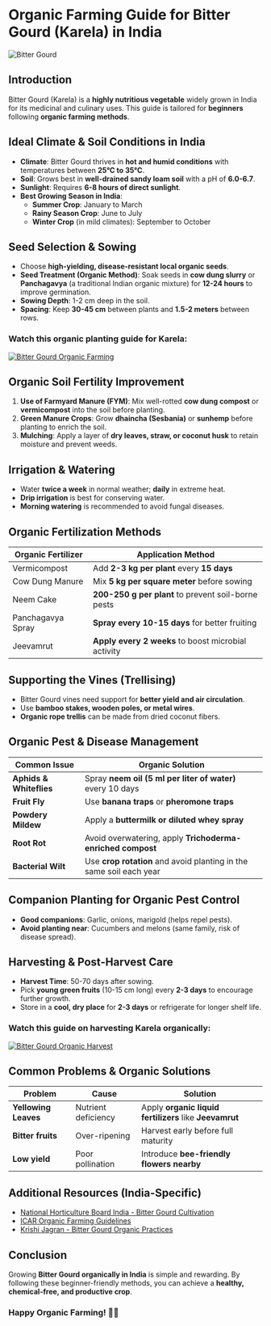 

# **Organic Farming Guide for Bitter Gourd (Karela) in India**

![Bitter Gourd](https://upload.wikimedia.org/wikipedia/commons/3/3a/Bitter_Gourd.jpg)

## **Introduction**
Bitter Gourd (Karela) is a **highly nutritious vegetable** widely grown in India for its medicinal and culinary uses. This guide is tailored for **beginners** following **organic farming methods**.

## **Ideal Climate & Soil Conditions in India**
- **Climate**: Bitter Gourd thrives in **hot and humid conditions** with temperatures between **25°C to 35°C**.
- **Soil**: Grows best in **well-drained sandy loam soil** with a pH of **6.0-6.7**.
- **Sunlight**: Requires **6-8 hours of direct sunlight**.
- **Best Growing Season in India**: 
  - **Summer Crop**: January to March
  - **Rainy Season Crop**: June to July
  - **Winter Crop** (in mild climates): September to October

## **Seed Selection & Sowing**
- Choose **high-yielding, disease-resistant local organic seeds**.
- **Seed Treatment (Organic Method)**: Soak seeds in **cow dung slurry** or **Panchagavya** (a traditional Indian organic mixture) for **12-24 hours** to improve germination.
- **Sowing Depth**: 1-2 cm deep in the soil.
- **Spacing**: Keep **30-45 cm** between plants and **1.5-2 meters** between rows.

### **Watch this organic planting guide for Karela:**
[![Bitter Gourd Organic Farming](https://img.youtube.com/vi/kU7hEwnHme8/0.jpg)](https://www.youtube.com/watch?v=kU7hEwnHme8)

## **Organic Soil Fertility Improvement**
1. **Use of Farmyard Manure (FYM)**: Mix well-rotted **cow dung compost** or **vermicompost** into the soil before planting.
2. **Green Manure Crops**: Grow **dhaincha (Sesbania)** or **sunhemp** before planting to enrich the soil.
3. **Mulching**: Apply a layer of **dry leaves, straw, or coconut husk** to retain moisture and prevent weeds.

## **Irrigation & Watering**
- Water **twice a week** in normal weather; **daily** in extreme heat.
- **Drip irrigation** is best for conserving water.
- **Morning watering** is recommended to avoid fungal diseases.

## **Organic Fertilization Methods**
| Organic Fertilizer | Application Method |
|--------------------|-------------------|
| Vermicompost | Add **2-3 kg per plant** every **15 days** |
| Cow Dung Manure | Mix **5 kg per square meter** before sowing |
| Neem Cake | **200-250 g per plant** to prevent soil-borne pests |
| Panchagavya Spray | **Spray every 10-15 days** for better fruiting |
| Jeevamrut | **Apply every 2 weeks** to boost microbial activity |

## **Supporting the Vines (Trellising)**
- Bitter Gourd vines need support for **better yield and air circulation**.
- Use **bamboo stakes, wooden poles, or metal wires**.
- **Organic rope trellis** can be made from dried coconut fibers.

## **Organic Pest & Disease Management**
| Common Issue | Organic Solution |
|-------------|-----------------|
| **Aphids & Whiteflies** | Spray **neem oil (5 ml per liter of water)** every 10 days |
| **Fruit Fly** | Use **banana traps** or **pheromone traps** |
| **Powdery Mildew** | Apply a **buttermilk or diluted whey spray** |
| **Root Rot** | Avoid overwatering, apply **Trichoderma-enriched compost** |
| **Bacterial Wilt** | Use **crop rotation** and avoid planting in the same soil each year |

## **Companion Planting for Organic Pest Control**
- **Good companions**: Garlic, onions, marigold (helps repel pests).
- **Avoid planting near**: Cucumbers and melons (same family, risk of disease spread).

## **Harvesting & Post-Harvest Care**
- **Harvest Time**: 50-70 days after sowing.
- Pick **young green fruits** (10-15 cm long) every **2-3 days** to encourage further growth.
- Store in a **cool, dry place** for **2-3 days** or refrigerate for longer shelf life.

### **Watch this guide on harvesting Karela organically:**
[![Bitter Gourd Organic Harvest](https://img.youtube.com/vi/Jrd0L6ydxDE/0.jpg)](https://www.youtube.com/watch?v=Jrd0L6ydxDE)

## **Common Problems & Organic Solutions**
| Problem | Cause | Solution |
|---------|------|---------|
| **Yellowing Leaves** | Nutrient deficiency | Apply **organic liquid fertilizers** like **Jeevamrut** |
| **Bitter fruits** | Over-ripening | Harvest early before full maturity |
| **Low yield** | Poor pollination | Introduce **bee-friendly flowers nearby** |

## **Additional Resources (India-Specific)**
- [National Horticulture Board India - Bitter Gourd Cultivation](http://nhb.gov.in)
- [ICAR Organic Farming Guidelines](https://icar.org.in)
- [Krishi Jagran - Bitter Gourd Organic Practices](https://www.krishijagran.com)

## **Conclusion**
Growing **Bitter Gourd organically in India** is simple and rewarding. By following these beginner-friendly methods, you can achieve a **healthy, chemical-free, and productive crop**.  

### **Happy Organic Farming! 🌱🚜**

